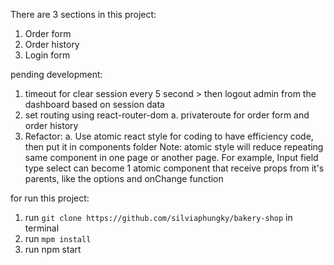 There are 3 sections in this project:

1. Order form
2. Order history
3. Login form

pending development:
1. timeout for clear session every 5 second > then logout admin from the dashboard based on session data
2. set routing using react-router-dom
  a. privateroute for order form and order history
3. Refactor:
  a. Use atomic react style for coding to have efficiency code, then put it in components folder
     Note: atomic style will reduce repeating same component in one page or another page. For example, Input field type select can become 1 atomic component that receive props from it's parents, like the options and onChange function

for run this project:
1. run `git clone https://github.com/silviaphungky/bakery-shop` in terminal
2. run `mpm install`
3. run npm start
